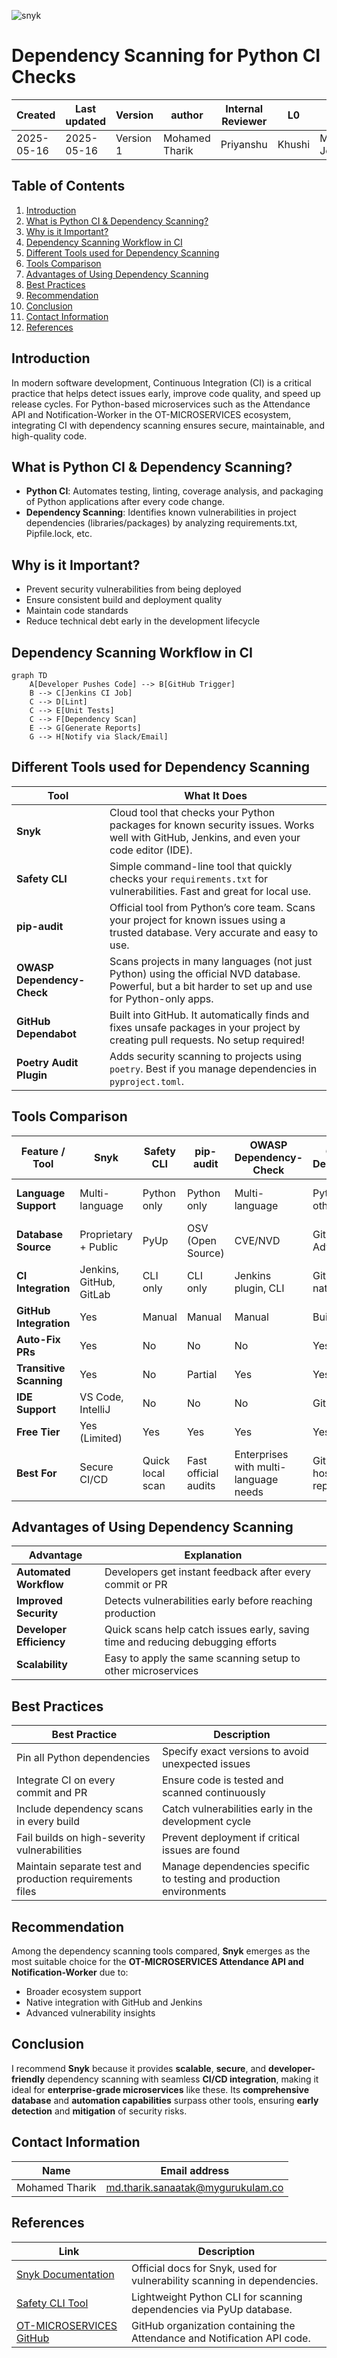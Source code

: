 ![snyk](https://github.com/user-attachments/assets/27bcfa76-aef2-49b0-a618-90e3095732ee)

# **Dependency Scanning for Python CI Checks**
| Created        | Last updated      | Version         | author|  Internal Reviewer | L0 | L1 | L2|
|----------------|----------------|-----------------|-----------------|-----|------|----|----|
| 2025-05-16  | 2025-05-16   |     Version 1         |  Mohamed Tharik |Priyanshu|Khushi|Mukul Joshi |Piyush Upadhyay|

## Table of Contents
1. [Introduction](#introduction)  
2. [What is Python CI & Dependency Scanning?](#what-is-python-ci--dependency-scanning)  
3. [Why is it Important?](#why-is-it-important)  
4. [Dependency Scanning Workflow in CI](#dependency-scanning-workflow-in-ci)  
5. [Different Tools used for Dependency Scanning](#different-tools-used-for-dependency-scanning)  
6. [Tools Comparison](#tools-comparison)  
7. [Advantages of Using Dependency Scanning](#advantages-of-using-dependency-scanning)  
8. [Best Practices](#best-practices)  
9. [Recommendation](#recommendation)  
10. [Conclusion](#conclusion)  
11. [Contact Information](#contact-information)  
12. [References](#references)

## Introduction
In modern software development, Continuous Integration (CI) is a critical practice that helps detect issues early, improve code quality, and speed up release cycles. For Python-based microservices such as the Attendance API and Notification-Worker in the OT-MICROSERVICES ecosystem, integrating CI with dependency scanning ensures secure, maintainable, and high-quality code.

## What is Python CI & Dependency Scanning?
- **Python CI**: Automates testing, linting, coverage analysis, and packaging of Python applications after every code change.
- **Dependency Scanning**: Identifies known vulnerabilities in project dependencies (libraries/packages) by analyzing requirements.txt, Pipfile.lock, etc.

## Why is it Important?
- Prevent security vulnerabilities from being deployed
- Ensure consistent build and deployment quality
- Maintain code standards
- Reduce technical debt early in the development lifecycle

## Dependency Scanning Workflow in CI
```mermaid
graph TD
    A[Developer Pushes Code] --> B[GitHub Trigger]
    B --> C[Jenkins CI Job]
    C --> D[Lint]
    C --> E[Unit Tests]
    C --> F[Dependency Scan]
    E --> G[Generate Reports]
    G --> H[Notify via Slack/Email]
```
## Different Tools used for Dependency Scanning
| **Tool**                   | **What It Does**                                                                                                                                       |
| -------------------------- | ------------------------------------------------------------------------------------------------------------------------------------------------------ |
| **Snyk**                   | Cloud tool that checks your Python packages for known security issues. Works well with GitHub, Jenkins, and even your code editor (IDE).               |
| **Safety CLI**             | Simple command-line tool that quickly checks your `requirements.txt` for vulnerabilities. Fast and great for local use.                                |
| **pip-audit**              | Official tool from Python’s core team. Scans your project for known issues using a trusted database. Very accurate and easy to use.                    |
| **OWASP Dependency-Check** | Scans projects in many languages (not just Python) using the official NVD database. Powerful, but a bit harder to set up and use for Python-only apps. |
| **GitHub Dependabot**      | Built into GitHub. It automatically finds and fixes unsafe packages in your project by creating pull requests. No setup required!                      |
| **Poetry Audit Plugin**    | Adds security scanning to projects using `poetry`. Best if you manage dependencies in `pyproject.toml`.                                                |

## Tools Comparison 
| Feature / Tool          | **Snyk**                | **Safety CLI**   | **pip-audit**        | **OWASP Dependency-Check**            | **GitHub Dependabot** | **Poetry Audit Plugin** |
| ----------------------- | ----------------------- | ---------------- | -------------------- | ------------------------------------- | --------------------- | ----------------------- |
| **Language Support**    | Multi-language          | Python only      | Python only          | Multi-language                        | Python + others       | Python (Poetry only)    |
| **Database Source**     | Proprietary + Public    | PyUp             | OSV (Open Source)    | CVE/NVD                               | GitHub Advisory DB    | PyPI Advisory DB        |
| **CI Integration**      | Jenkins, GitHub, GitLab | CLI only         | CLI only             | Jenkins plugin, CLI                   | GitHub-native         | Manual                  |
| **GitHub Integration**  | Yes                     | Manual           | Manual               | Manual                                | Built-in              | No                      |
| **Auto-Fix PRs**        | Yes                     | No               | No                   | No                                    | Yes                   | No                      |
| **Transitive Scanning** | Yes                     | No               | Partial              | Yes                                   | Yes                   | No                      |
| **IDE Support**         | VS Code, IntelliJ       | No               | No                   | No                                    | GitHub only           | No                      |
| **Free Tier**           | Yes (Limited)           | Yes              | Yes                  | Yes                                   | Yes                   | Yes                     |
| **Best For**            | Secure CI/CD            | Quick local scan | Fast official audits | Enterprises with multi-language needs | GitHub-hosted repos   | Teams using Poetry      |

## Advantages of Using Dependency Scanning
| Advantage          | Explanation                                                   |
|--------------------|---------------------------------------------------------------|
| **Automated Workflow** | Developers get instant feedback after every commit or PR      |
| **Improved Security**  | Detects vulnerabilities early before reaching production      |
| **Developer Efficiency** | Quick scans help catch issues early, saving time and reducing debugging efforts |
| **Scalability**        | Easy to apply the same scanning setup to other microservices  |

## Best Practices
| Best Practice                            | Description                                         |
|----------------------------------------|-----------------------------------------------------|
| Pin all Python dependencies             | Specify exact versions to avoid unexpected issues  |
| Integrate CI on every commit and PR    | Ensure code is tested and scanned continuously      |
| Include dependency scans in every build | Catch vulnerabilities early in the development cycle |
| Fail builds on high-severity vulnerabilities | Prevent deployment if critical issues are found   |
| Maintain separate test and production requirements files | Manage dependencies specific to testing and production environments |

## Recommendation
Among the dependency scanning tools compared, **Snyk** emerges as the most suitable choice for the **OT-MICROSERVICES Attendance API and Notification-Worker** due to:
- Broader ecosystem support
- Native integration with GitHub and Jenkins
- Advanced vulnerability insights

## Conclusion
I recommend **Snyk** because it provides **scalable**, **secure**, and **developer-friendly** dependency scanning with seamless **CI/CD integration**, making it ideal for **enterprise-grade microservices** like these. Its **comprehensive database** and **automation capabilities** surpass other tools, ensuring **early detection** and **mitigation** of security risks.

## Contact Information
| Name | Email address         |
|------|------------------------|
| Mohamed Tharik  | md.tharik.sanaatak@mygurukulam.co    |

## References

| Link                                                                                                         | Description                                                       |
|--------------------------------------------------------------------------------------------------------------|-------------------------------------------------------------------|
| [Snyk Documentation](https://docs.snyk.io/)              | Official docs for Snyk, used for vulnerability scanning in dependencies. |
| [Safety CLI Tool](https://pyup.io/safety/)               | Lightweight Python CLI for scanning dependencies via PyUp database.       |
| [OT-MICROSERVICES GitHub](https://github.com/OT-MICROSERVICES) | GitHub organization containing the Attendance and Notification API code.  |
